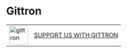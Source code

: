 # Gittron

<table border="0"><tr>  <td><a href="https://gittron.me/bots/0x26590e2aba9f3e14d649292fcab8b534"><img src="https://s3.amazonaws.com/od-flat-svg/0x26590e2aba9f3e14d649292fcab8b534.png" alt="gittron" width="50"/></a></td><td><a href="https://gittron.me/bots/0x26590e2aba9f3e14d649292fcab8b534">SUPPORT US WITH GITTRON</a></td></tr></table>
